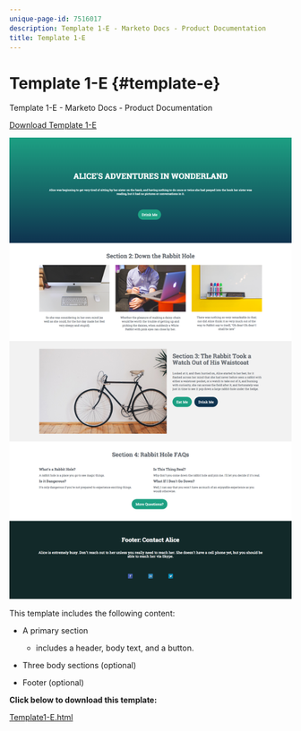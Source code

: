 ```yaml
---
unique-page-id: 7516017
description: Template 1-E - Marketo Docs - Product Documentation
title: Template 1-E
---
```


# Template 1-E {#template-e}

Template 1-E - Marketo Docs - Product Documentation

[Download Template 1-E](http://docs.marketo.com/download/attachments/7516017/template1-e.html?version=1&modificationdate=1432845818000&api=v2)

![](assets/image2015-5-29-9-3a14-3a40.png)

This template includes the following content:

* A primary section

    * includes a header, body text, and a button.

* Three body sections (optional)
* Footer (optional)

**Click below to download this template:**

[Template1-E.html](http://docs.marketo.com/download/attachments/7516017/template1-e.html?version=1&modificationdate=1432845818000&api=v2)
